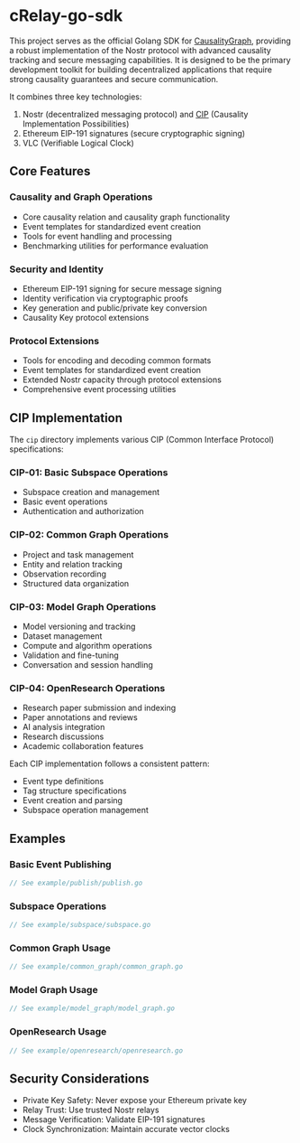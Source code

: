# cRelay-go-sdk

This project serves as the official Golang SDK for [CausalityGraph](https://github.com/hetu-project/causalitygraph), providing a robust implementation of the Nostr protocol with advanced causality tracking and secure messaging capabilities. It is designed to be the primary development toolkit for building decentralized applications that require strong causality guarantees and secure communication.

It combines three key technologies:

1. Nostr (decentralized messaging protocol) and [CIP](https://github.com/hetu-project/causalitygraph/tree/main/Key) (Causality Implementation Possibilities)
2. Ethereum EIP-191 signatures (secure cryptographic signing)
3. VLC (Verifiable Logical Clock)

## Core Features

### Causality and Graph Operations
- Core causality relation and causality graph functionality
- Event templates for standardized event creation
- Tools for event handling and processing
- Benchmarking utilities for performance evaluation

### Security and Identity
- Ethereum EIP-191 signing for secure message signing
- Identity verification via cryptographic proofs
- Key generation and public/private key conversion
- Causality Key protocol extensions

### Protocol Extensions
- Tools for encoding and decoding common formats
- Event templates for standardized event creation
- Extended Nostr capacity through protocol extensions
- Comprehensive event processing utilities

## CIP Implementation

The `cip` directory implements various CIP (Common Interface Protocol) specifications:

### CIP-01: Basic Subspace Operations
- Subspace creation and management
- Basic event operations
- Authentication and authorization

### CIP-02: Common Graph Operations
- Project and task management
- Entity and relation tracking
- Observation recording
- Structured data organization

### CIP-03: Model Graph Operations
- Model versioning and tracking
- Dataset management
- Compute and algorithm operations
- Validation and fine-tuning
- Conversation and session handling

### CIP-04: OpenResearch Operations
- Research paper submission and indexing
- Paper annotations and reviews
- AI analysis integration
- Research discussions
- Academic collaboration features

Each CIP implementation follows a consistent pattern:
- Event type definitions
- Tag structure specifications
- Event creation and parsing
- Subspace operation management

## Examples

### Basic Event Publishing
```go
// See example/publish/publish.go
```

### Subspace Operations
```go
// See example/subspace/subspace.go
```

### Common Graph Usage
```go
// See example/common_graph/common_graph.go
```

### Model Graph Usage
```go
// See example/model_graph/model_graph.go
```

### OpenResearch Usage
```go
// See example/openresearch/openresearch.go
```

## Security Considerations

- Private Key Safety: Never expose your Ethereum private key
- Relay Trust: Use trusted Nostr relays
- Message Verification: Validate EIP-191 signatures
- Clock Synchronization: Maintain accurate vector clocks